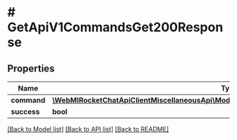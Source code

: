 # # GetApiV1CommandsGet200Response

## Properties

Name | Type | Description | Notes
------------ | ------------- | ------------- | -------------
**command** | [**\WebMIRocketChatApiClientMiscellaneousApi\Model\GetApiV1CommandsGet200ResponseCommand**](GetApiV1CommandsGet200ResponseCommand.md) |  | [optional]
**success** | **bool** |  | [optional]

[[Back to Model list]](../../README.md#models) [[Back to API list]](../../README.md#endpoints) [[Back to README]](../../README.md)
